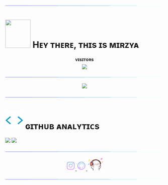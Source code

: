 [<img src="https://github.com/Lettable/Lettable/blob/master/resources/hr.gif"/>](https://github.com/Lettable)

<h1> <img src="https://te.legra.ph/file/8e43d1a66ca355ea0b7a5.jpg" height="90px" width="80px"> Hᴇʏ ᴛʜᴇʀᴇ, ᴛʜɪs ɪs ᴍɪʀᴢʏᴀ </h1>
<p align="center">
    <b>ᴠɪsɪᴛᴏʀs</b><br>
    <img align="middle" src="https://profile-counter.glitch.me/Lettable/count.svg" />
</p>

[<img src="https://github.com/Lettable/Lettable/blob/main/resources/hr.gif"/>](https://github.com/Lettable)

<p align="center">
    <img src="https://te.legra.ph/file/5aa38e3c6b49735c40383.jpg">
</p>

[<img src="https://github.com/Lettable/Lettable/blob/main/resources/hr.gif"/>](https://github.com/Lettable)

<h1> <img src="https://github.com/Lettable/Lettable/blob/main/resources/analytics.webp" width="57px"> ɢɪᴛʜᴜʙ ᴀɴᴀʟʏᴛɪᴄs </h1>

[<img src="https://github-readme-stats.vercel.app/api?username=Lettable&count_private=true&show_icons=true&theme=chartreuse-dark&custom_title=What%27s+the+craic?&include_all_commits=true&hide_border=true&bg_color=000000" width="49%">](https://github.com/Lettable)  [<img src="https://github-readme-streak-stats.herokuapp.com/?user=Lettable&theme=chartreuse-dark&hide_border=True&bg_color=000000" width="49%">](https://github.com/Lettable)

[<img src="https://github.com/Lettable/Lettable/blob/main/resources/hr.gif"/>](https://github.com/Lettable)

<p align="center">
    <a href="https://instagram.com/durovism">
        <img src="https://github.com/AnonymousX1025/AnonymousX1025/blob/main/resources/insta_icon.png" width="30px">
    </a>
    <a href="https://github.com/Lettable">
        <img src="https://github.com/AnonymousX1025/AnonymousX1025/blob/main/resources/github_icon.png" width="30px">
    </a>
    <img src="https://github.com/AnonymousX1025/AnonymousX1025/blob/main/resources/songs.gif" width="50px">
</p>

[<img src="https://github.com/Lettable/Lettable/blob/main/resources/hr.gif"/>](https://github.com/Lettable)

